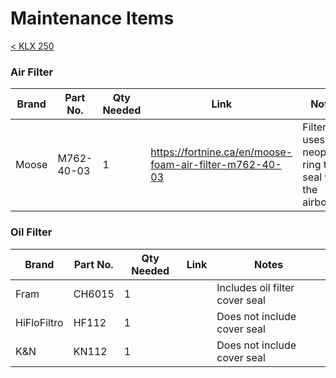 # Maintenance Items

[< KLX 250](../klx250.md)

### Air Filter

|Brand |Part No. |Qty Needed | Link |Notes|
|---|---|---|---|---|
Moose |M762-40-03 |1 |https://fortnine.ca/en/moose-foam-air-filter-m762-40-03 |Filter uses a neoprene ring to seal with the airbox|

### Oil Filter

|Brand |Part No. |Qty Needed | Link |Notes|
|---|---|---|---|---|
|Fram |CH6015 |1 | |Includes oil filter cover seal
|HiFloFiltro |HF112 |1 | |Does not include cover seal
|K&N |KN112 |1 | |Does not include cover seal
